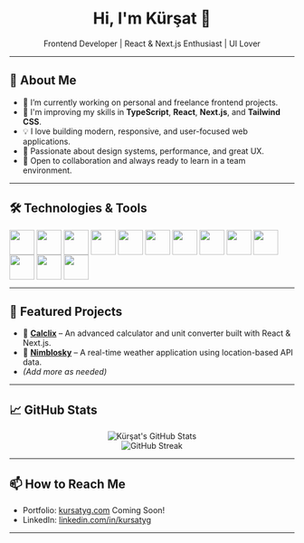 <h1 align="center">Hi, I'm Kürşat 👋</h1>
<p align="center">Frontend Developer | React & Next.js Enthusiast | UI Lover</p>

---

## 🧠 About Me

- 🔭 I’m currently working on personal and freelance frontend projects.
- 🌱 I'm improving my skills in **TypeScript**, **React**, **Next.js**, and **Tailwind CSS**.
- 💡 I love building modern, responsive, and user-focused web applications.
- 🎯 Passionate about design systems, performance, and great UX.
- 🤝 Open to collaboration and always ready to learn in a team environment.

---

## 🛠️ Technologies & Tools

<img width ='44px' align='center' src ='https://raw.githubusercontent.com/rahulbanerjee26/githubAboutMeGenerator/main/icons/html.svg'> 
<img width ='44px' align='center' src ='https://raw.githubusercontent.com/rahulbanerjee26/githubAboutMeGenerator/main/icons/javascript.svg'>
<img width ='44px' align='center' src ='https://raw.githubusercontent.com/rahulbanerjee26/githubAboutMeGenerator/main/icons/css.svg'>
<img width ='44px' align='center' src ='https://raw.githubusercontent.com/rahulbanerjee26/githubAboutMeGenerator/main/icons/reactjs.svg'>
<img width ='44px' align='center' src ='https://raw.githubusercontent.com/rahulbanerjee26/githubAboutMeGenerator/main/icons/nextjs.svg'>
<img width ='44px' align='center' src ='https://raw.githubusercontent.com/rahulbanerjee26/githubAboutMeGenerator/main/icons/redux.svg'>
<img width ='44px' align='center' src ='https://raw.githubusercontent.com/rahulbanerjee26/githubAboutMeGenerator/main/icons/vuejs.svg'>
<img width ='44px' align='center' src ='https://raw.githubusercontent.com/rahulbanerjee26/githubAboutMeGenerator/main/icons/tailwind.svg'>
<img width ='44px' align='center' src ='https://raw.githubusercontent.com/rahulbanerjee26/githubAboutMeGenerator/main/icons/mongodb.svg'>
<img width ='44px' align='center' src ='https://raw.githubusercontent.com/rahulbanerjee26/githubAboutMeGenerator/main/icons/postgresql.svg'>
<img width ='44px' align='center' src ='https://raw.githubusercontent.com/rahulbanerjee26/githubAboutMeGenerator/main/icons/git.svg'>
<img width ='44px' align='center' src ='https://raw.githubusercontent.com/rahulbanerjee26/githubAboutMeGenerator/main/icons/gulp.svg'>
<img width ='44px' align='center' src ='https://raw.githubusercontent.com/rahulbanerjee26/githubAboutMeGenerator/main/icons/github.svg'>


---

## 🚀 Featured Projects

- 🔹 [**Calclix**](https://github.com/KursatYG/calclix) – An advanced calculator and unit converter built with React & Next.js.  
- 🔹 [**Nimblosky**](https://github.com/KursatYG/nimblosky) – A real-time weather application using location-based API data.  
- *(Add more as needed)*

---

## 📈 GitHub Stats

<p align="center">
  <img src="https://github-readme-stats.vercel.app/api?username=KursatYG&show_icons=true&theme=tokyonight" alt="Kürşat's GitHub Stats" />
  <br/>
  <img src="https://github-readme-streak-stats.herokuapp.com/?user=KursatYG&theme=tokyonight" alt="GitHub Streak" />
</p>

---

## 📫 How to Reach Me

- Portfolio: [kursatyg.com](https://kursatyg.com) Coming Soon!
- LinkedIn: [linkedin.com/in/kursatyg](https://www.linkedin.com/in/muhammed-kürşat-yeğin-203862221/)

---

